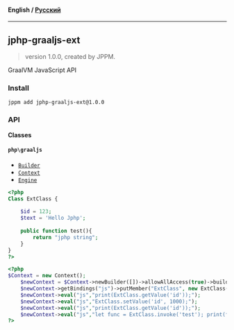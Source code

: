 #### **English** / [Русский](api-docs/README.ru.md)

---

## jphp-graaljs-ext
> version 1.0.0, created by JPPM.

GraalVM JavaScript API

### Install
```
jppm add jphp-graaljs-ext@1.0.0
```

### API
**Classes**

#### `php\graaljs`

- [`Builder`](https://github.com/FibonacciFox/jphp-graaljs-ext/tree/master/api-docs/classes/php/graaljs/Builder.md)
- [`Context`](https://github.com/FibonacciFox/jphp-graaljs-ext/tree/master/api-docs/classes/php/graaljs/Context.md)
- [`Engine`](https://github.com/FibonacciFox/jphp-graaljs-ext/tree/master/api-docs/classes/php/graaljs/Engine.md)

```php
<?php
Class ExtClass {
    
    $id = 123;
    $text = 'Hello Jphp';
    
    public function test(){
        return "jphp string";
    }
}
?>
```
```php
<?php
$Context = new Context();
    $newContext = $Context->newBuilder([])->allowAllAccess(true)->build();
    $newContext->getBindings("js")->putMember("ExtClass", new ExtClass());    
    $newContext->eval("js","print(ExtClass.getValue('id'));");
    $newContext->eval("js","ExtClass.setValue('id', 1000);");
    $newContext->eval("js","print(ExtClass.getValue('id'));");
    $newContext->eval("js","let func = ExtClass.invoke('test'); print(func);");
?>
```
